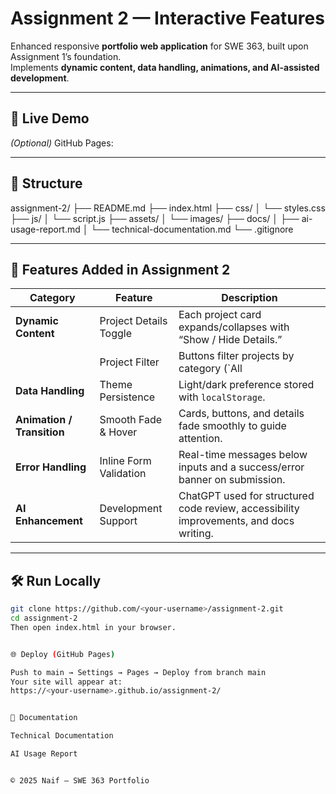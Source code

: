 # Assignment 2 — Interactive Features

Enhanced responsive **portfolio web application** for SWE 363, built upon Assignment 1’s foundation.  
Implements **dynamic content, data handling, animations, and AI-assisted development**.

---

## 🚀 Live Demo
*(Optional)* GitHub Pages: <ADD YOUR DEPLOY LINK HERE>

---

## 📂 Structure



assignment-2/
├── README.md
├── index.html
├── css/
│ └── styles.css
├── js/
│ └── script.js
├── assets/
│ └── images/
├── docs/
│ ├── ai-usage-report.md
│ └── technical-documentation.md
└── .gitignore



---

## 🧭 Features Added in Assignment 2

| Category | Feature | Description |
|-----------|----------|--------------|
| **Dynamic Content** | Project Details Toggle | Each project card expands/collapses with “Show / Hide Details.” |
| | Project Filter | Buttons filter projects by category (`All | Desktop Apps | University Tools`) and show “No projects found.” |
| **Data Handling** | Theme Persistence | Light/dark preference stored with `localStorage`. |
| **Animation / Transition** | Smooth Fade & Hover | Cards, buttons, and details fade smoothly to guide attention. |
| **Error Handling** | Inline Form Validation | Real-time messages below inputs and a success/error banner on submission. |
| **AI Enhancement** | Development Support | ChatGPT used for structured code review, accessibility improvements, and docs writing. |

---

## 🛠 Run Locally

```bash
git clone https://github.com/<your-username>/assignment-2.git
cd assignment-2
Then open index.html in your browser.


🌐 Deploy (GitHub Pages)

Push to main → Settings → Pages → Deploy from branch main
Your site will appear at:
https://<your-username>.github.io/assignment-2/


📖 Documentation

Technical Documentation

AI Usage Report


© 2025 Naif — SWE 363 Portfolio